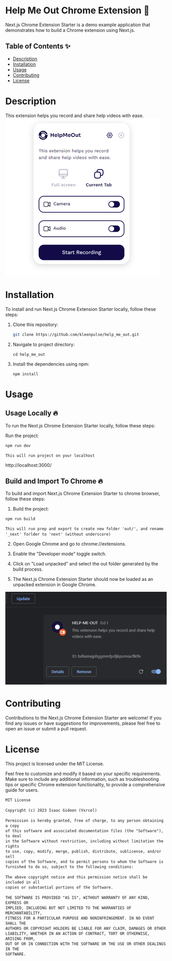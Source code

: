 # Help Me Out Chrome Extension 🚀

Next.js Chrome Extension Starter is a demo example application that demonstrates how to build a Chrome extension using Next.js.

## Table of Contents ✨

- [Description](#description)
- [Installation](#installation)
- [Usage](#usage)
- [Contributing](#contributing)
- [License](#license)

# Description

This extension helps you record and share help videos with ease.
![Preview](Screen1.png)

# Installation

To install and run Next.js Chrome Extension Starter locally, follow these steps:

1. Clone this repository:

   ```bash
   git clone https://github.com/kleenpulse/help_me_out.git
   ```

2. Navigate to project directory:

   ```
   cd help_me_out
   ```

3. Install the dependencies using npm:
   ```
   npm install
   ```

# Usage

## Usage Locally 🔥

To run the Next.js Chrome Extension Starter locally, follow these steps:

Run the project:

```
npm run dev
```

`This will run project on your localhost`

http://localhost:3000/

## Build and Import To Chrome 🔥

To build and import Next.js Chrome Extension Starter to chrome browser, follow these steps:

1. Build the project:

```
npm run build
```

`This will run prep and export to create new folder 'out/', and rename '_next' forlder to 'next' (without underscore)`

2. Open Google Chrome and go to chrome://extensions.

3. Enable the "Developer mode" toggle switch.

4. Click on "Load unpacked" and select the out folder generated by the build process.

5. The Next.js Chrome Extension Starter should now be loaded as an unpacked extension in Google Chrome.

![Preview](screen2.png)

# Contributing

Contributions to the Next.js Chrome Extension Starter are welcome! If you find any issues or have suggestions for improvements, please feel free to open an issue or submit a pull request.

# License

This project is licensed under the MIT License.

Feel free to customize and modify it based on your specific requirements.
Make sure to include any additional information, such as troubleshooting tips or specific
Chrome extension functionality, to provide a comprehensive guide for users.

```
MIT License

Copyright (c) 2023 Isaac Gideon (Vxrcel)

Permission is hereby granted, free of charge, to any person obtaining a copy
of this software and associated documentation files (the "Software"), to deal
in the Software without restriction, including without limitation the rights
to use, copy, modify, merge, publish, distribute, sublicense, and/or sell
copies of the Software, and to permit persons to whom the Software is
furnished to do so, subject to the following conditions:

The above copyright notice and this permission notice shall be included in all
copies or substantial portions of the Software.

THE SOFTWARE IS PROVIDED "AS IS", WITHOUT WARRANTY OF ANY KIND, EXPRESS OR
IMPLIED, INCLUDING BUT NOT LIMITED TO THE WARRANTIES OF MERCHANTABILITY,
FITNESS FOR A PARTICULAR PURPOSE AND NONINFRINGEMENT. IN NO EVENT SHALL THE
AUTHORS OR COPYRIGHT HOLDERS BE LIABLE FOR ANY CLAIM, DAMAGES OR OTHER
LIABILITY, WHETHER IN AN ACTION OF CONTRACT, TORT OR OTHERWISE, ARISING FROM,
OUT OF OR IN CONNECTION WITH THE SOFTWARE OR THE USE OR OTHER DEALINGS IN THE
SOFTWARE.

```
